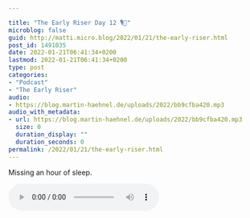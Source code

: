 ```yaml
---

title: "The Early Riser Day 12 🎙🌅"
microblog: false
guid: http://matti.micro.blog/2022/01/21/the-early-riser.html
post_id: 1491035
date: 2022-01-21T06:41:34+0200
lastmod: 2022-01-21T06:41:34+0200
type: post
categories:
- "Podcast"
- "The Early Riser"
audio:
- https://blog.martin-haehnel.de/uploads/2022/bb9cfba420.mp3
audio_with_metadata:
- url: https://blog.martin-haehnel.de/uploads/2022/bb9cfba420.mp3
  size: 0
  duration_display: ""
  duration_seconds: 0
permalink: /2022/01/21/the-early-riser.html
---
```

Missing an hour of sleep.

<audio controls="controls" src="https://blog.martin-haehnel.de/uploads/2022/bb9cfba420.mp3" preload="metadata" />
